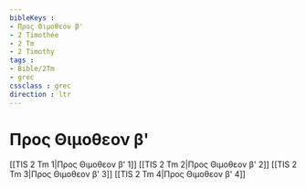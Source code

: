 ```yaml
---
bibleKeys : 
- Προς Θιμοθεον β'
- 2 Timothée
- 2 Tm
- 2 Timothy
tags : 
- Bible/2Tm
- grec
cssclass : grec
direction : ltr
---
```


# Προς Θιμοθεον β'

[[TIS 2 Tm 1|Προς Θιμοθεον β' 1]]
[[TIS 2 Tm 2|Προς Θιμοθεον β' 2]]
[[TIS 2 Tm 3|Προς Θιμοθεον β' 3]]
[[TIS 2 Tm 4|Προς Θιμοθεον β' 4]]
